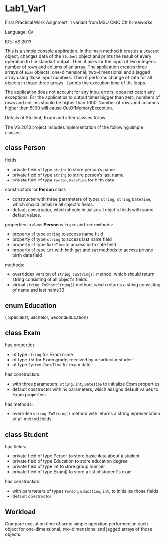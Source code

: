 # Lab1_Var1

First Practical Work Asignment, 1 variant from MSU CMC C# homeworks

Language: C#

IDE: VS 2013

This is a simple console application.
In the main method it creates a `Student` object, changes data of the `Student` object and prints the result of every operation to the standart output.
Then it asks for the input of two integers: number of rows and colums of an array.
The application creates three arrays of `Exam` objects: one-dimensional, two-dimensional and a jagged array using those input numbers.
Then it performs change of data for all objects in those three arrays.
It prints the execution time of the loops.

The application does not account for any input errors, does not catch any exceptions.
For the application to output times bigger than zero, numbers of rows and colums should be higher than 1000.
Number of rows and columns higher then 5000 will cause OutOfMemoryException.

Details of Student, Exam and other classes follow.

The VS 2013 project includes inplementation of the following simple classes:

## class **Person**
fields
* private field of type `string` to store person's name
* private field of type `string` to strire person's last name
* private field of type `System.DateTime` for birth date

constructors for **Person** class:
* constructor with three parameters of types `string`, `string`, `DateTime`,
  which should initialize all object's fields.
* default constructor, which should initialize all objet's fields with some defaut values.

properties in class **Person** with `get` and `set` methods:
* property of type `string` to access name field
* property of type `string` to access last name field
* property of type `DateTime` to access birth date field
* property of type `int` with both `get` and `set` methods to access private birth date field

methods:
* overridden version of `string ToString()` method, which should return string consisting of all object's fields
* virtual `string ToShortString()` method, which returns a string consisting of name and last name33

## enum Education
{ Specialist, Bachelor, SecondEducation}

## class Exam

has properties:
* of type `string` for Exam name
* of type `int` for Exam grade, received by a particular student
* of type `System.DateTime` for exam date

has constructors:
* with three parameters: `string`, `int`, `DateTime` to initialize Exam properties
* default constructor with no parameters, which assigns default values to Exam properties

has methods:
* overriden `string ToString()` method with returns a string representation of all method fields

## class Student

has fields:
* private field of type Person to store basic data about a student
* private field of type Education to store education degree
* private field of type int to store group number
* private field of type Exam[] to store a list of student's exam

has constructors:
* with parameters of types `Person`, `Education`, `int`, to initialize those fields
* default constructor

## Workload

Compare execution time of some simple operation performed on each object for one-dimensional, two-dimensional and jagged arrays of those objects.

